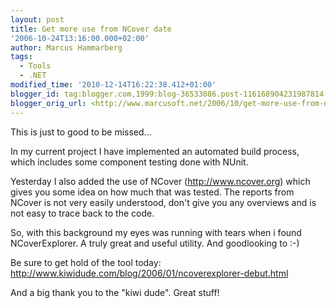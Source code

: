 ```yaml
---
layout: post
title: Get more use from NCover date
'2006-10-24T13:16:00.000+02:00'
author: Marcus Hammarberg
tags:
  - Tools
  - .NET
modified_time: '2010-12-14T16:22:38.412+01:00'
blogger_id: tag:blogger.com,1999:blog-36533086.post-116168904231987814
blogger_orig_url: <http://www.marcusoft.net/2006/10/get-more-use-from-ncover.html>l>
---
```



This
is just to good to be missed...

In my current project I have implemented an automated build process,
which includes some component testing done with NUnit.

Yesterday I also added the use of NCover (<http://www.ncover.org>) which
gives you some idea on how much that was tested. The reports from NCover
is not very easily understood, don't give you any overviews and is not
easy to trace back to the code.

So, with this background my eyes was running with tears when i found
NCoverExplorer. A truly great and useful utility. And goodlooking to
:-)

Be sure to get hold of the tool today:
<http://www.kiwidude.com/blog/2006/01/ncoverexplorer-debut.html>

And a big thank you to the "kiwi dude". Great stuff!
